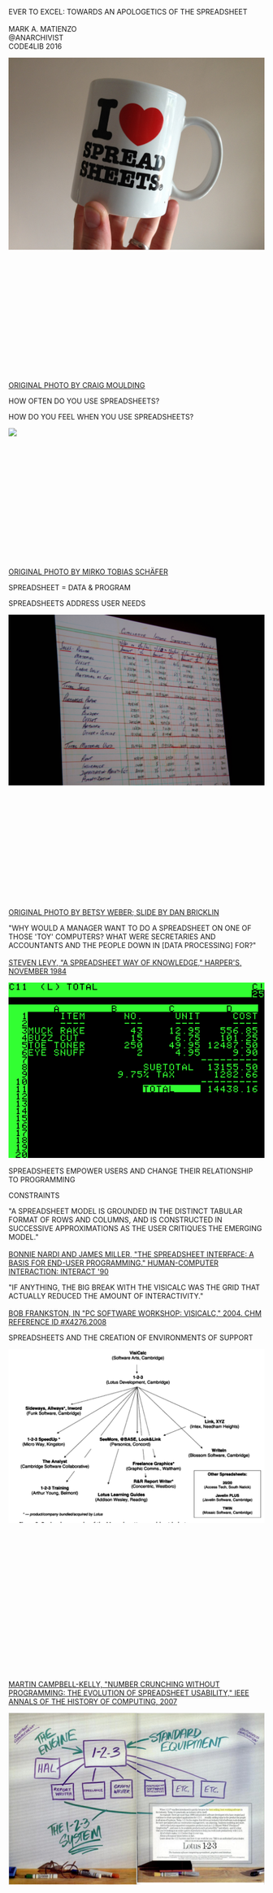 EVER TO EXCEL: TOWARDS AN APOLOGETICS OF THE <blink>SPREADSHEET</blink><br/><br/>MARK A. MATIENZO<br/>@ANARCHIVIST<br/>CODE4LIB 2016

![](spreadsheet-mug.jpg) <br/><br/><br/><br/><br/><br/><br/><br/><br/><br/><br/><br/><br/><br/><br/><br/>[ORIGINAL PHOTO BY CRAIG MOULDING](http://www.flickr.com/photos/craigmoulding/8399214678/)

HOW OFTEN DO YOU USE SPREADSHEETS?

HOW DO YOU FEEL WHEN YOU USE SPREADSHEETS?

![](antique-spreadsheet.jpg) <br/><br/><br/><br/><br/><br/><br/><br/><br/><br/><br/><br/><br/><br/><br/><br/>[ORIGINAL PHOTO BY MIRKO TOBIAS SCHÄFER](https://www.flickr.com/photos/gastev/3794926057)

SPREADSHEET = DATA & PROGRAM

SPREADSHEETS ADDRESS USER NEEDS

![](hand-spreadsheet.jpg) <br/><br/><br/><br/><br/><br/><br/><br/><br/><br/><br/><br/><br/><br/><br/>[ORIGINAL PHOTO BY BETSY WEBER; SLIDE BY DAN BRICKLIN](https://www.flickr.com/photos/gastev/3794926057)

"WHY WOULD A MANAGER WANT TO DO A SPREADSHEET ON ONE OF THOSE 'TOY' COMPUTERS? WHAT WERE SECRETARIES AND ACCOUNTANTS AND THE PEOPLE DOWN IN [DATA PROCESSING] FOR?"<br/><br/>[STEVEN LEVY, "A SPREADSHEET WAY OF KNOWLEDGE," HARPER'S, NOVEMBER 1984](https://backchannel.com/a-spreadsheet-way-of-knowledge-8de60af7146e)

![](Visicalc.png)

SPREADSHEETS EMPOWER USERS AND CHANGE THEIR RELATIONSHIP TO&nbsp;PROGRAMMING

CONSTRAINTS

"A SPREADSHEET MODEL IS GROUNDED IN THE DISTINCT TABULAR FORMAT OF ROWS AND COLUMNS, AND IS CONSTRUCTED IN SUCCESSIVE APPROXIMATIONS AS THE USER CRITIQUES THE EMERGING MODEL."<br/><br/>[BONNIE NARDI AND JAMES MILLER, "THE SPREADSHEET INTERFACE: A BASIS FOR END-USER PROGRAMMING." HUMAN-COMPUTER INTERACTION: INTERACT '90](http://www.miramontes.com/writing/spreadsheet-eup/)

"IF ANYTHING, THE BIG BREAK WITH THE VISICALC WAS THE GRID THAT ACTUALLY REDUCED THE AMOUNT OF INTERACTIVITY."<br/><br/>[BOB FRANKSTON, IN "PC SOFTWARE WORKSHOP: VISICALC," 2004. CHM REFERENCE ID #X4276.2008](http://www.computerhistory.org/collections/catalog/102658146)

SPREADSHEETS AND THE CREATION OF ENVIRONMENTS OF SUPPORT

![](massachusetts-spreadsheet-industry.png) <br/><br/><br/><br/><br/><br/><br/><br/><br/><br/><br/><br/><br/><br/><br/><br/><br/><br/><br/> [MARTIN CAMPBELL-KELLY, "NUMBER CRUNCHING WITHOUT PROGRAMMING: THE EVOLUTION OF SPREADSHEET USABILITY," IEEE ANNALS OF THE HISTORY OF COMPUTING, 2007](http://dx.doi.org/10.1109/MAHC.2007.43)

![](lotus.png)  <br/><br/><br/><br/><br/><br/><br/><br/><br/><br/><br/><br/><br/><br/><br/> [PC MAGAZINE, OCTOBER 28, 1986 (8-9), QUOTED IN CAMPBELL-KELLY](https://books.google.com/books?id=MK_-L8Mr1u4C&lpg=PA9&dq=%22best%20selling%20best%20working%20software%22&pg=PA8#v=onepage&q=%22best%20selling%20best%20working%20software%22&f=false)

SPREADSHEETS AND CO&#8209;DEVELOPMENT: BRIDGING DOMAIN KNOWLEDGE

HOW DO WE GET THERE?

&#xE080; THANKS! &#xE010; <br/><br/>@ANARCHIVIST<BR/>MATIENZO.ORG<br/>bit.ly/c4l16&#8209;sheets